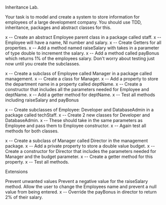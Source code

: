 Inheritance Lab.

Your task is to model and create a system to store information for employees of a large development company. You should use TDD, inheritance, packages and abstract classes for this.


x -- Create an abstract Employee parent class in a package called staff.
x -- Employee will have a name, NI number and salary.
x -- Create Getters for all properties.
x -- Add a method named raiseSalary with takes in a parameter of type double to increment the salary.
x -- Add a method called payBonus which returns 1% of the employees salary.
Don't worry about testing just now until you create the subclasses.


x -- Create a subclass of Employee called Manager in a package called management.
x -- Create a class for Manager.
x -- Add a property to store the department name in a property called deptName.
x -- Create a constructor that includes all the parameters needed for Employee and deptName.
x -- Add a getter method for deptName.
x -- Test all methods including raiseSalary and payBonus


x -- Create subclasses of Employee: Developer and DatabaseAdmin in a package called techStaff.
x -- Create 2 new classes for Developer and DatabaseAdmin.
x -- These should take in the same parameters as Employee and pass them to Employee constructor.
x -- Again test all methods for both classes.


x -- Create a subclass of Manager called Director in the management package.
x -- Add a private property to store a double value budget.
x -- Create a constructor for Director that includes the parameters needed for Manager and the budget parameter.
x -- Create a getter method for this property.
x -- Test all methods.



Extensions

Prevent unwanted values
Prevent a negative value for the raiseSalary method.
Allow the user to change the Employees name and prevent a null value from being entered.
x -- Override the payBonus in director to return 2% of their salary.